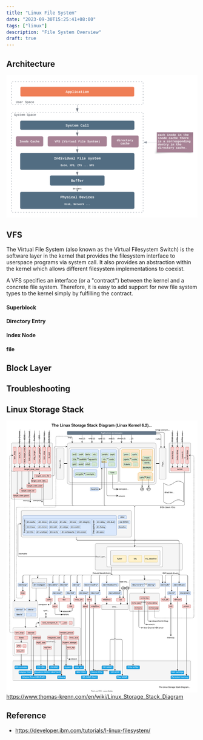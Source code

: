 ```yaml
---
title: "Linux File System"
date: "2023-09-30T15:25:41+08:00"
tags: ["linux"]
description: "File System Overview"
draft: true
---
```


## Architecture
![file system](/images/linux_file_system.svg)

## VFS
The Virtual File System (also known as the Virtual Filesystem Switch) is the software layer in the kernel that provides the filesystem interface to userspace programs via system call. It also provides an abstraction within the kernel which allows different filesystem implementations to coexist.

A VFS specifies an interface (or a "contract") between the kernel and a concrete file system. Therefore, it is easy to add support for new file system types to the kernel simply by fulfilling the contract.

#### Superblock

#### Directory Entry

#### Index Node 

#### file

## Block Layer

## Troubleshooting

## Linux Storage Stack
![linux storage stack](/images/Linux-storage-stack-diagram_v6.2/linux_storage_stack.svg)
https://www.thomas-krenn.com/en/wiki/Linux_Storage_Stack_Diagram

## Reference
- https://developer.ibm.com/tutorials/l-linux-filesystem/
